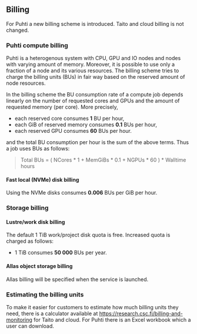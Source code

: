 ## Billing
For Puhti a new billing scheme is introduced. Taito and cloud billing is not changed.
### Puhti compute billing
Puhti is a heterogenous system with CPU, GPU and IO nodes and nodes with varying amount of memory. Moreover, it is possible to use only a fraction of a node and its various resources. The billing scheme tries to charge the billing units (BUs) in fair way based on the reserved amount of node resources.

In the billing scheme the BU consumption rate of a compute job depends linearly on the number of requested cores and GPUs and the amount of requested memory (per core). More precisely,
* each reserved core consumes **1** BU per hour,
* each GiB of reserved memory consumes **0.1** BUs per hour,
* each reserved GPU consumes **60** BUs per hour.

and the total BU consumption per hour is the sum of the above terms. Thus a job uses BUs as follows:
> Total BUs = ( NCores * 1 + MemGiBs * 0.1 + NGPUs * 60 ) * Walltime hours

#### Fast local (NVMe) disk billing
Using the NVMe disks consumes **0.006** BUs per GiB per hour.

### Storage billing
#### Lustre/work disk billing
The default 1 TiB work/project disk quota is free. Increased quota is charged as follows:
* 1 TiB consumes **50 000** BUs per year.

#### Allas object storage billing
Allas billing will be specified when the service is launched.

### Estimating the billing units
To make it easier for customers to estimate how much billing units they need, there is a calculator available at https://research.csc.fi/billing-and-monitoring for Taito and cloud. For Puhti there is an Excel workbook which a user can download.
